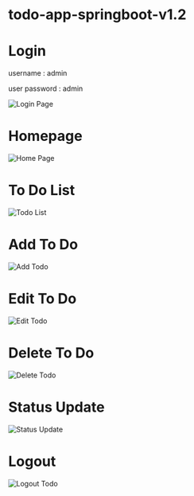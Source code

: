 # todo-app-springboot-v1.2
# Login
username : admin

user password : admin 

![Login Page](https://user-images.githubusercontent.com/63856744/145719369-386361b2-a2da-4de2-94e5-2a6407be5e02.png)

# Homepage 

![Home Page](https://user-images.githubusercontent.com/63856744/145719403-eb93b709-ddd7-466c-aed9-d561136d35c3.png)

# To Do List 

![Todo List](https://user-images.githubusercontent.com/63856744/145719437-f379b746-c249-47bf-a945-281e828b1979.png)

# Add To Do 

![Add Todo](https://user-images.githubusercontent.com/63856744/145719448-3769ae28-6a6d-427b-82d3-86211521c275.png)


# Edit To Do 

![Edit Todo](https://user-images.githubusercontent.com/63856744/145719566-ae21ecf5-a53a-4203-98d0-8f312fa4ebc3.png)

# Delete To Do

![Delete Todo](https://user-images.githubusercontent.com/63856744/145719597-614944d5-0ed7-445e-971d-c95bb532dd12.png)

# Status Update 

![Status Update](https://user-images.githubusercontent.com/63856744/145719625-16dcd2ec-400d-44cd-bb03-d0134806f987.png)

# Logout 

![Logout Todo](https://user-images.githubusercontent.com/63856744/145719636-c0b29de0-3e02-4625-8c09-7d43976afee3.png)
